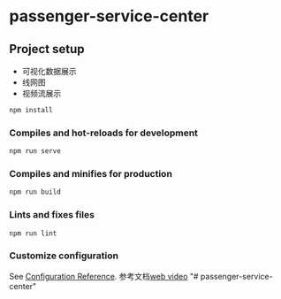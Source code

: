# passenger-service-center

## Project setup

- 可视化数据展示
- 线网图
- 视频流展示

```bash
npm install
```

### Compiles and hot-reloads for development

```bash
npm run serve
```

### Compiles and minifies for production

```bash
npm run build
```

### Lints and fixes files

```bash
npm run lint
```

### Customize configuration

See [Configuration Reference](https://cli.vuejs.org/config/).
参考文档[web video](https://savokiss.com/tech/web-live-tech-with-vue.html)
"# passenger-service-center"
